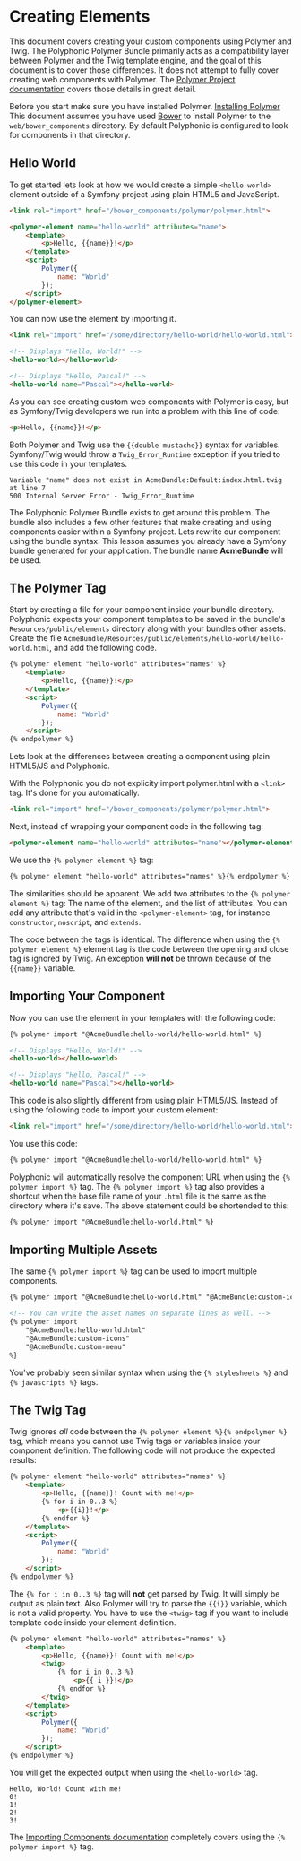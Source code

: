 # Creating Elements
This document covers creating your custom components using Polymer and Twig.
The Polyphonic Polymer Bundle primarily acts as a compatibility layer between
Polymer and the Twig template engine, and the goal of this document is to cover
those differences. It does not attempt to fully cover creating web components
with Polymer. The [Polymer Project documentation](https://www.polymer-project.org)
covers those details in great detail.

Before you start make sure you have installed Polymer.
[Installing Polymer](https://www.polymer-project.org/0.5/docs/start/getting-the-code.html)
This document assumes you have used [Bower](http://bower.io/) to install Polymer to the
`web/bower_components` directory. By default Polyphonic is configured to look for
components in that directory.

## Hello World
To get started lets look at how we would create a simple `<hello-world>` element
outside of a Symfony project using plain HTML5 and JavaScript. 

```html
<link rel="import" href="/bower_components/polymer/polymer.html">

<polymer-element name="hello-world" attributes="name">
	<template>
		<p>Hello, {{name}}!</p>
	</template>
	<script>
		Polymer({
			name: "World"
		});
	</script>
</polymer-element>
```

You can now use the element by importing it.

```html
<link rel="import" href="/some/directory/hello-world/hello-world.html">

<!-- Displays "Hello, World!" -->
<hello-world></hello-world>

<!-- Displays "Hello, Pascal!" -->
<hello-world name="Pascal"></hello-world>
```

As you can see creating custom web components with Polymer is easy, but as Symfony/Twig
developers we run into a problem with this line of code:

```html
<p>Hello, {{name}}!</p>
```

Both Polymer and Twig use the `{{double mustache}}` syntax for variables. Symfony/Twig
would throw a `Twig_Error_Runtime` exception if you tried to use this code in
your templates.

```
Variable "name" does not exist in AcmeBundle:Default:index.html.twig at line 7
500 Internal Server Error - Twig_Error_Runtime
```

The Polyphonic Polymer Bundle exists to get around this problem. The bundle also
includes a few other features that make creating and using components easier
within a Symfony project. Lets rewrite our component using the bundle syntax.
This lesson assumes you already have a Symfony bundle generated for your
application. The bundle name **AcmeBundle** will be used.

## The Polymer Tag
Start by creating a file for your component inside your bundle directory.
Polyphonic expects your component templates to be saved in the bundle's
`Resources/public/elements` directory along with your bundles other assets.
Create the file `AcmeBundle/Resources/public/elements/hello-world/hello-world.html`,
and add the following code.

```html
{% polymer element "hello-world" attributes="names" %}
	<template>
		<p>Hello, {{name}}!</p>
	</template>
	<script>
		Polymer({
			name: "World"
		});
	</script>
{% endpolymer %}
```

Lets look at the differences between creating a component using plain HTML5/JS and Polyphonic.

With the Polyphonic you do not explicity import polymer.html with a `<link>` tag. It's done for you automatically.

```html
<link rel="import" href="/bower_components/polymer/polymer.html">
```

Next, instead of wrapping your component code in the following tag:

```html
<polymer-element name="hello-world" attributes="name"></polymer-element>
```

We use the `{% polymer element %}` tag:

```html
{% polymer element "hello-world" attributes="names" %}{% endpolymer %}
```

The similarities should be apparent. We add two attributes to the `{% polymer element %}` tag: The name of the element, and the list of attributes. You can add any attribute that's valid in the `<polymer-element>` tag, for instance `constructor`, `noscript`, and `extends`.

The code between the tags is identical. The difference when using the `{% polymer element %}` element tag is the code between the opening and close tag is ignored by Twig. An exception **will not** be thrown because of the `{{name}}` variable.

## Importing Your Component
Now you can use the element in your templates with the following code:

```html
{% polymer import "@AcmeBundle:hello-world/hello-world.html" %}

<!-- Displays "Hello, World!" -->
<hello-world></hello-world>

<!-- Displays "Hello, Pascal!" -->
<hello-world name="Pascal"></hello-world>
```

This code is also slightly different from using plain HTML5/JS. Instead of using the following code to import your custom element:

```html
<link rel="import" href="/some/directory/hello-world/hello-world.html">
```

You use this code:

```html
{% polymer import "@AcmeBundle:hello-world/hello-world.html" %}
```

Polyphonic will automatically resolve the component URL when using the `{% polymer import %}` tag. The `{% polymer import %}` tag also provides a shortcut when the base file name of your `.html` file is the same as the directory where it's save. The above statement could be shortended to this:

```html
{% polymer import "@AcmeBundle:hello-world.html" %}
```

## Importing Multiple Assets
The same `{% polymer import %}` tag can be used to import multiple components.

```html
{% polymer import "@AcmeBundle:hello-world.html" "@AcmeBundle:custom-icons" "@AcmeBundle:custom-menu" %}

<!-- You can write the asset names on separate lines as well. -->
{% polymer import
	"@AcmeBundle:hello-world.html"
	"@AcmeBundle:custom-icons"
	"@AcmeBundle:custom-menu"
%}
```

You've probably seen similar syntax when using the `{% stylesheets %}` and `{% javascripts %}` tags.

## The Twig Tag
Twig ignores *all* code between the `{% polymer element %}{% endpolymer %}` tag, which means you cannot use Twig tags or variables inside your component definition. The following code will not produce the expected results:

```html
{% polymer element "hello-world" attributes="names" %}
    <template>
        <p>Hello, {{name}}! Count with me!</p>
        {% for i in 0..3 %}
            <p>{{i}}!</p>
        {% endfor %}
    </template>
    <script>
        Polymer({
            name: "World"
        });
    </script>
{% endpolymer %}
```

The `{% for i in 0..3 %}` tag will **not** get parsed by Twig. It will simply be output as plain text. Also Polymer will try to parse the `{{i}}` variable, which is not a valid property. You have to use the `<twig>` tag if you want to include template code inside your element definition.

```html
{% polymer element "hello-world" attributes="names" %}
    <template>
        <p>Hello, {{name}}! Count with me!</p>
        <twig>
            {% for i in 0..3 %}
                <p>{{ i }}!</p>
            {% endfor %}
        </twig>
    </template>
    <script>
        Polymer({
            name: "World"
        });
    </script>
{% endpolymer %}
```

You will get the expected output when using the `<hello-world>` tag.

```
Hello, World! Count with me!
0!
1!
2!
3!
```

The [Importing Components documentation](importing.md) completely covers using the `{% polymer import %}` tag.
